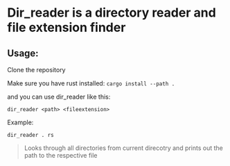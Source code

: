 # Dir_reader is a directory reader and file extension finder

## Usage:

Clone the repository

Make sure you have rust installed:
`cargo install --path .` 

and you can use dir_reader like this:

```
dir_reader <path> <fileextension>
```

Example:
```
dir_reader . rs
```
> Looks through all directories from current direcotry and prints out the path to the respective file 

